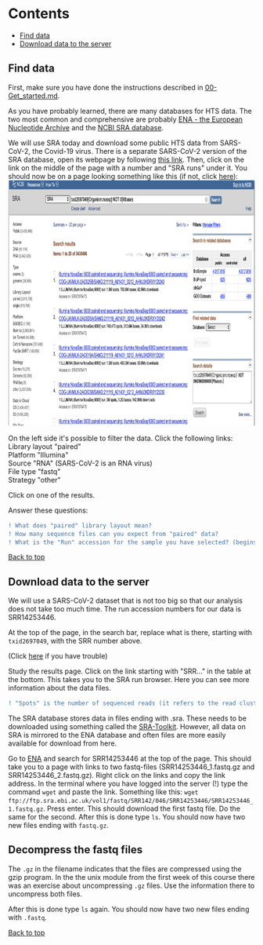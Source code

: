 # Contents
- [Find data](#find-data)
- [Download data to the server](#download-data-to-the-server)

## Find data  
First, make sure you have done the instructions described in [00-Get_started.md](00-Get_started.md).  

As you have probably learned, there are many databases for HTS data. The two most common and comprehensive are probably [ENA - the European Nucleotide Archive](https://www.ebi.ac.uk/ena/browser/home) and the [NCBI SRA database](https://www.ncbi.nlm.nih.gov/sra).

We will use SRA today and download some public HTS data from SARS-CoV-2, the Covid-19 virus. There is a separate SARS-CoV-2 version of the SRA database, open its webpage by following [this link](https://www.ncbi.nlm.nih.gov/sars-cov-2/). Then, click on the link on the middle of the page with a number and "SRA runs" under it. You should now be on a page looking something like this (if not, click [here](https://www.ncbi.nlm.nih.gov/sra/?term=txid2697049%5BOrganism:noexp%5D%20NOT%200[Mbases)):  
<img src="/images/SRA.png" width="700" height="500">   

On the left side it's possible to filter the data. Click the following links:  
Library layout "paired"  
Platform "Illumina"  
Source "RNA" (SARS-CoV-2 is an RNA virus)  
File type "fastq"  
Strategy "other"  

Click on one of the results. 

Answer these questions:  
```diff
! What does "paired" library layout mean?
! How many sequence files can you expect from "paired" data?
! What is the "Run" accession for the sample you have selected? (begins with SRR... or ERR...).
````  

[Back to top](#contents)

## Download data to the server

We will use a SARS-CoV-2 dataset that is not too big so that our analysis does not take too much time. The run accession numbers for our data is SRR14253446. 

At the top of the page, in the search bar, replace what is there, starting with `txid2697049`, with the SRR number above.

(Click [here](https://www.ncbi.nlm.nih.gov/sra/?term=SRR14253446) if you have trouble)

Study the results page.
Click on the link starting with "SRR..." in the table at the bottom. This takes you to the SRA run browser. Here you can see more information about the data files.

```diff
! "Spots" is the number of sequenced reads (it refers to the read clusters on the sequencing array). Write down how many reads (spots) have been sequenced for your sample and the size of the file.  
````  
  
The SRA database stores data in files ending with .sra. These needs to be downloaded using something called the [SRA-Toolkit](https://hpc.nih.gov/apps/sratoolkit.html). However, all data on SRA is mirrored to the ENA database and often files are more easily available for download from here. 

Go to [ENA](https://www.ebi.ac.uk/ena/browser/home) and search for SRR14253446 at the top of the page. This should take you to a page with links to two fastq-files (SRR14253446_1.fastq.gz and SRR14253446_2.fastq.gz). Right click on the links and copy the link address. In the terminal where you have logged into the server (!) type the command `wget` and paste the link. Something like this: `wget ftp://ftp.sra.ebi.ac.uk/vol1/fastq/SRR142/046/SRR14253446/SRR14253446_1.fastq.gz`. Press enter. This should download the first fastq file. Do the same for the second. After this is done type `ls`. You should now have two new files ending with `fastq.gz`.  


## Decompress the fastq files
The `.gz` in the filename indicates that the files are compressed using the gzip program. In the the unix module from the first week of this course there was an exercise about uncompressing `.gz` files. Use the information there to uncompress both files.

After this is done type `ls` again. You should now have two new files ending with `.fastq`.  

[Back to top](#contents)
